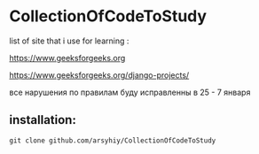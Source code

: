 # CollectionOfCodeToStudy

list of site that i use for learning :

https://www.geeksforgeeks.org

https://www.geeksforgeeks.org/django-projects/

все нарушения по правилам буду исправленны в 25 - 7 января

## installation:

```git clone github.com/arsyhiy/CollectionOfCodeToStudy```
